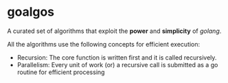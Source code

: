 # goalgos
A curated set of algorithms that exploit the __power__ and __simplicity__ of _golang_.

All the algorithms use the following concepts for efficient execution:
- Recursion: The core function is written first and it is called recursively.
- Parallelism: Every unit of work (or) a recursive call is submitted as a go routine for efficient processing